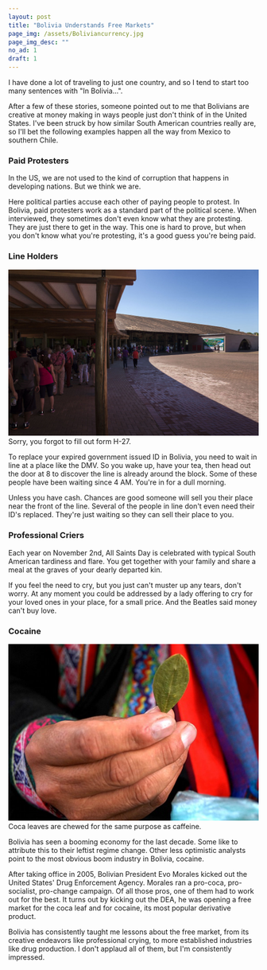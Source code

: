 ```yaml
---
layout: post
title: "Bolivia Understands Free Markets"
page_img: /assets/Boliviancurrency.jpg
page_img_desc: ""
no_ad: 1
draft: 1
---
```


I have done a lot of traveling to just one country, and so I tend to start too many sentences with "In Bolivia...".

After a few of these stories, someone pointed out to me that Bolivians are creative at money making in ways people just don't think of in the United States. I've been struck by how similar South American countries really are, so I'll bet the following examples happen all the way from Mexico to southern Chile.

### Paid Protesters

In the US, we are not used to the kind of corruption that happens in developing nations. But we think we are.

Here political parties accuse each other of paying people to protest. In Bolivia, paid protesters work as a standard part of the political scene. When interviewed, they sometimes don't even know what they are protesting. They are just there to get in the way. This one is hard to prove, but when you don't know what you're protesting, it's a good guess you're being paid.

### Line Holders

<div class="illustration">
    <img src="/assets/Parque_Nacional_do_Iguaçú_-_Iguaçu_National_Park_-_Fila_de_espera_-_Queue_line_(13933005338).jpg" />
    Sorry, you forgot to fill out form H-27.
</div>

To replace your expired government issued ID in Bolivia, you need to wait in line at a place like the DMV. So you wake up, have your tea, then head out the door at 8 to discover the line is already around the block. Some of these people have been waiting since 4 AM. You're in for a dull morning.

Unless you have cash. Chances are good someone will sell you their place near the front of the line. Several of the people in line don't even need their ID's replaced. They're just waiting so they can sell their place to you.

### Professional Criers

Each year on November 2nd, All Saints Day is celebrated with typical South American tardiness and flare. You get together with your family and share a meal at the graves of your dearly departed kin.

If you feel the need to cry, but you just can't muster up any tears, don't worry. At any moment you could be addressed by a lady offering to cry for your loved ones in your place, for a small price. And the Beatles said money can't buy love.

### Cocaine

<div class="illustration">
    <img src="/assets/Folha_de_coca.jpg" />
    Coca leaves are chewed for the same purpose as caffeine.
</div>

Bolivia has seen a booming economy for the last decade. Some like to attribute this to their leftist regime change. Other less optimistic analysts point to the most obvious boom industry in Bolivia, cocaine.

After taking office in 2005, Bolivian President Evo Morales kicked out the United States' Drug Enforcement Agency. Morales ran a pro-coca, pro-socialist, pro-change campaign. Of all those pros, one of them had to work out for the best. It turns out by kicking out the DEA, he was opening a free market for the coca leaf and for cocaine, its most popular derivative product.

Bolivia has consistently taught me lessons about the free market, from its creative endeavors like professional crying, to more established industries like drug production. I don't applaud all of them, but I'm consistently impressed.

